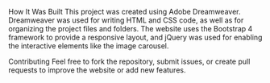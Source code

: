 How It Was Built
This project was created using Adobe Dreamweaver. Dreamweaver was used for writing HTML and CSS code, as well as for organizing the project files and folders. The website uses the Bootstrap 4 framework to provide a responsive layout, and jQuery was used for enabling the interactive elements like the image carousel.

Contributing
Feel free to fork the repository, submit issues, or create pull requests to improve the website or add new features.
